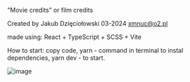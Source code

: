 "Movie credits" or film credits 

Created by Jakub Dzięciołowski 03-2024
xmnuc@o2.pl

made using:
React + TypeScript + SCSS +  Vite

How to start:
copy code,
yarn - command in terminal to instal dependencies,
yarn dev - to start.

![image](https://github.com/xmNuc/film-credits/assets/86988479/c08cef65-0afa-4bfa-8288-5d5838b82354)

